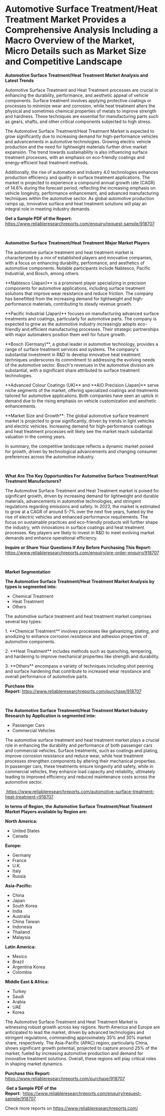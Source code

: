 <p><h1>Automotive Surface Treatment/Heat Treatment Market Provides a Comprehensive Analysis Including a Macro Overview of the Market, Micro Details such as Market Size and Competitive Landscape</h1></p><p><strong>Automotive Surface Treatment/Heat Treatment Market Analysis and Latest Trends</strong></p>
<p><p>Automotive Surface Treatment and Heat Treatment processes are crucial in enhancing the durability, performance, and aesthetic appeal of vehicle components. Surface treatment involves applying protective coatings or processes to minimize wear and corrosion, while heat treatment alters the physical and sometimes chemical properties of metals to improve strength and hardness. These techniques are essential for manufacturing parts such as gears, shafts, and other critical components subjected to high stress.</p><p>The Automotive Surface Treatment/Heat Treatment Market is expected to grow significantly due to increasing demand for high-performance vehicles and advancements in automotive technologies. Growing electric vehicle production and the need for lightweight materials further drive market expansion. The trend towards sustainability is also influencing surface treatment processes, with an emphasis on eco-friendly coatings and energy-efficient heat treatment methods.</p><p>Additionally, the rise of automation and Industry 4.0 technologies enhances production efficiency and quality in surface treatment applications. The market is projected to experience a compound annual growth rate (CAGR) of 14.6% during the forecast period, reflecting the increasing emphasis on vehicle longevity, performance enhancement, and advanced manufacturing techniques within the automotive sector. As global automotive production ramps up, innovative surface and heat treatment solutions will play an integral role in meeting industry demands.</p></p>
<p><strong>Get a Sample PDF of the Report:&nbsp;</strong> <a href="https://www.reliableresearchreports.com/enquiry/request-sample/918707?utm_campaign=2737&utm_medium=2&utm_source=Github&utm_content=ia&utm_term=11032025&utm_id=automotive-surface-treatmentheat-treatment">https://www.reliableresearchreports.com/enquiry/request-sample/918707</a></p>
<p>&nbsp;</p>
<p><strong>Automotive Surface Treatment/Heat Treatment Major Market Players</strong></p>
<p><p>The automotive surface treatment and heat treatment market is characterized by a mix of established players and innovative companies, with a focus on enhancing durability, performance, and aesthetics of automotive components. Notable participants include Nabtesco, Pacific Industrial, and Bosch, among others.</p><p>**Nabtesco (Japan)** is a prominent player specializing in precision components for automotive applications, including surface treatment solutions that improve wear resistance and reduce friction. The company has benefitted from the increasing demand for lightweight and high-performance materials, contributing to steady revenue growth.</p><p>**Pacific Industrial (Japan)** focuses on manufacturing advanced surface treatments and coatings, particularly for automotive parts. The company is expected to grow as the automotive industry increasingly adopts eco-friendly and efficient manufacturing processes. Their strategic partnerships with major automakers position them well for future growth.</p><p>**Bosch (Germany)**, a global leader in automotive technology, provides a range of surface treatment services and systems. The company's substantial investment in R&D to develop innovative heat treatment techniques underscores its commitment to addressing the evolving needs of the automotive sector. Bosch's revenues in the automotive division are substantial, with a significant share attributed to surface treatment technologies.</p><p>**Advanced Colour Coatings (UK)** and **AIO Precision (Japan)** serve niche segments of the market, offering specialized coatings and treatments tailored for automotive applications. Both companies have seen an uptick in demand due to the rising emphasis on vehicle customization and aesthetic enhancements.</p><p>**Market Size and Growth**: The global automotive surface treatment market is projected to grow significantly, driven by trends in light vehicles and electric vehicles. Increasing demand for high-performance coatings and heat treatment processes will likely see the market reach substantial valuation in the coming years.</p><p>In summary, the competitive landscape reflects a dynamic market poised for growth, driven by technological advancements and changing consumer preferences across the automotive industry.</p></p>
<p>&nbsp;</p>
<p><strong>What Are The Key Opportunities For Automotive Surface Treatment/Heat Treatment Manufacturers?</strong></p>
<p><p>The Automotive Surface Treatment and Heat Treatment market is poised for significant growth, driven by increasing demand for lightweight and durable materials, advancements in automotive technologies, and stringent regulations regarding emissions and safety. In 2023, the market is estimated to grow at a CAGR of around 5-7% over the next five years, fueled by the rise of electric vehicles and enhanced performance requirements. The focus on sustainable practices and eco-friendly products will further shape the industry, with innovations in surface coatings and heat treatment processes. Key players are likely to invest in R&D to meet evolving market demands and enhance operational efficiency.</p></p>
<p><strong>Inquire or Share Your Questions If Any Before Purchasing This Report:</strong> <a href="https://www.reliableresearchreports.com/enquiry/pre-order-enquiry/918707?utm_campaign=2737&utm_medium=2&utm_source=Github&utm_content=ia&utm_term=11032025&utm_id=automotive-surface-treatmentheat-treatment">https://www.reliableresearchreports.com/enquiry/pre-order-enquiry/918707</a></p>
<p>&nbsp;</p>
<p><strong>Market Segmentation</strong></p>
<p><strong>The Automotive Surface Treatment/Heat Treatment Market Analysis by types is segmented into:</strong></p>
<p><ul><li>Chemical Treatment</li><li>Heat Treatment</li><li>Others</li></ul></p>
<p><p>The automotive surface treatment and heat treatment market comprises several key types: </p><p>1. **Chemical Treatment** involves processes like galvanizing, plating, and anodizing to enhance corrosion resistance and adhesion properties of automotive components. </p><p>2. **Heat Treatment** includes methods such as quenching, tempering, and hardening to improve mechanical properties like strength and durability. </p><p>3. **Others** encompass a variety of techniques including shot peening and surface hardening that contribute to increased wear resistance and overall performance of automotive parts.</p></p>
<p><strong>Purchase this Report:&nbsp;</strong><a href="https://www.reliableresearchreports.com/purchase/918707?utm_campaign=2737&utm_medium=2&utm_source=Github&utm_content=ia&utm_term=11032025&utm_id=automotive-surface-treatmentheat-treatment">https://www.reliableresearchreports.com/purchase/918707</a></p>
<p>&nbsp;</p>
<p><strong>The Automotive Surface Treatment/Heat Treatment Market Industry Research by Application is segmented into:</strong></p>
<p><ul><li>Passenger Cars</li><li>Commercial Vehicles</li></ul></p>
<p><p>The automotive surface treatment and heat treatment market plays a crucial role in enhancing the durability and performance of both passenger cars and commercial vehicles. Surface treatments, such as coatings and plating, improve corrosion resistance and reduce wear, while heat treatment processes strengthen components by altering their mechanical properties. In passenger cars, these treatments ensure longevity and safety, while in commercial vehicles, they enhance load capacity and reliability, ultimately leading to improved efficiency and reduced maintenance costs across the automotive sector.</p></p>
<p><a href="https://www.reliableresearchreports.com/automotive-surface-treatment-heat-treatment-r918707?utm_campaign=2737&utm_medium=2&utm_source=Github&utm_content=ia&utm_term=11032025&utm_id=automotive-surface-treatmentheat-treatment">&nbsp;https://www.reliableresearchreports.com/automotive-surface-treatment-heat-treatment-r918707</a></p>
<p><strong>In terms of Region, the Automotive Surface Treatment/Heat Treatment Market Players available by Region are:</strong></p>
<p>
    <p> <strong> North America: </strong>
        <ul>
            <li>United States</li>
            <li>Canada</li>
        </ul>
        </p> 
    <p> <strong> Europe: </strong>
        <ul>
            <li>Germany</li>
            <li>France</li>
            <li>U.K.</li>
            <li>Italy</li>
            <li>Russia</li>
        </ul>
        </p> 
    <p> <strong> Asia-Pacific: </strong>
        <ul>
            <li>China</li>
            <li>Japan</li>
            <li>South Korea</li>
            <li>India</li>
            <li>Australia</li>
            <li>China Taiwan</li>
            <li>Indonesia</li>
            <li>Thailand</li>
            <li>Malaysia</li>
        </ul>
        </p> 
    <p> <strong> Latin America: </strong>
        <ul>
            <li>Mexico</li>
            <li>Brazil</li>
            <li>Argentina Korea</li>
            <li>Colombia</li>
        </ul>
        </p> 
    <p> <strong> Middle East & Africa: </strong>
        <ul>
            <li>Turkey</li>
            <li>Saudi</li>
            <li>Arabia</li>
            <li>UAE</li>
            <li>Korea</li>
        </ul>
    </p>
    </p>
<p><p>The Automotive Surface Treatment and Heat Treatment Market is witnessing robust growth across key regions. North America and Europe are anticipated to lead the market, driven by advanced technologies and stringent regulations, commanding approximately 35% and 30% market share, respectively. The Asia-Pacific (APAC) region, particularly China, shows significant growth potential, projected to capture around 25% of the market, fueled by increasing automotive production and demand for innovative treatment solutions. Overall, these regions will play critical roles in shaping market dynamics.</p></p>
<p><strong>Purchase this Report: </strong><a href="https://www.reliableresearchreports.com/purchase/918707?utm_campaign=2737&utm_medium=2&utm_source=Github&utm_content=ia&utm_term=11032025&utm_id=automotive-surface-treatmentheat-treatment">https://www.reliableresearchreports.com/purchase/918707</a></p>
<p>&nbsp;<strong>Get a Sample PDF of the Report:&nbsp;&nbsp;</strong><a href="https://www.reliableresearchreports.com/enquiry/request-sample/918707?utm_campaign=2737&utm_medium=2&utm_source=Github&utm_content=ia&utm_term=11032025&utm_id=automotive-surface-treatmentheat-treatment">https://www.reliableresearchreports.com/enquiry/request-sample/918707</a></p>
<p><strong></strong></p>
<p>Check more reports on <a href="https://www.reliableresearchreports.com/?utm_campaign=2737&utm_medium=2&utm_source=Github&utm_content=ia&utm_term=11032025&utm_id=automotive-surface-treatmentheat-treatment">https://www.reliableresearchreports.com/</a></p>